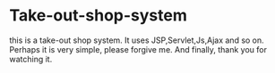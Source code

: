 # Take-out-shop-system
this is a take-out shop system. It uses JSP,Servlet,Js,Ajax and so on.
Perhaps it is very simple, please forgive me.
And finally, thank you for watching it.
